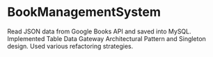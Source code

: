 # BookManagementSystem
Read JSON data from Google Books API and saved into MySQL.  Implemented Table Data Gateway Architectural Pattern and Singleton design. Used various refactoring strategies.
